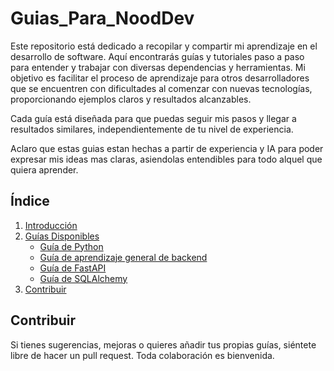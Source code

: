 # Guias_Para_NoodDev

Este repositorio está dedicado a recopilar y compartir mi aprendizaje en el desarrollo de software. Aquí encontrarás guías y tutoriales paso a paso para entender y trabajar con diversas dependencias y herramientas. Mi objetivo es facilitar el proceso de aprendizaje para otros desarrolladores que se encuentren con dificultades al comenzar con nuevas tecnologías, proporcionando ejemplos claros y resultados alcanzables.

Cada guía está diseñada para que puedas seguir mis pasos y llegar a resultados similares, independientemente de tu nivel de experiencia.

Aclaro que estas guias estan hechas a partir de experiencia y IA para poder expresar mis ideas mas claras, asiendolas entendibles para todo alquel que quiera aprender.

## Índice
1. [Introducción](#introducción)
2. [Guías Disponibles](#guías-disponibles)
    - [Guía de Python](https://github.com/Abiel-Kuma/Guias_Para_NoodDev/tree/main/python_gu%C3%ADa)
    - [Guía de aprendizaje general de backend](https://github.com/Abiel-Kuma/Guias_Para_NoodDev/tree/main/backend_gu%C3%ADa)
    - [Guía de FastAPI](https://github.com/Abiel-Kuma/Guias_Para_NoodDev/tree/main/fastapi_gu%C3%ADa)
    - [Guía de SQLAlchemy](https://github.com/Abiel-Kuma/Guias_Para_NoodDev/tree/main/sqlAlchemy_guia)
4. [Contribuir](#contribuir)

## Contribuir
Si tienes sugerencias, mejoras o quieres añadir tus propias guías, siéntete libre de hacer un pull request. Toda colaboración es bienvenida.
